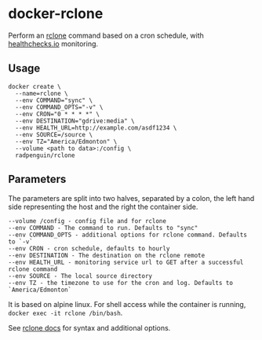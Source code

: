 # docker-rclone

Perform an [rclone](http://rclone.org) command based on a cron schedule, with [healthchecks.io](https://healthchecks.io) monitoring.

## Usage
```
docker create \
  --name=rclone \
  --env COMMAND="sync" \
  --env COMMAND_OPTS="-v" \
  --env CRON="0 * * * *" \
  --env DESTINATION="gdrive:media" \
  --env HEALTH_URL=http://example.com/asdf1234 \
  --env SOURCE=/source \
  --env TZ="America/Edmonton" \
  --volume <path to data>:/config \
  radpenguin/rclone
```

## Parameters
The parameters are split into two halves, separated by a colon, the left hand side representing the host and the right the container side. 
```
--volume /config - config file and for rclone
--env COMMAND - The command to run. Defaults to "sync"
--env COMMAND_OPTS - additional options for rclone command. Defaults to `-v`
--env CRON - cron schedule, defaults to hourly
--env DESTINATION - The destination on the rclone remote
--env HEALTH_URL - monitoring service url to GET after a successful rclone command
--env SOURCE - The local source directory
--env TZ - the timezone to use for the cron and log. Defaults to `America/Edmonton`
```

It is based on alpine linux. For shell access while the container is running, `docker exec -it rclone /bin/bash`.

See [rclone docs](https://rclone.org/commands/) for syntax and additional options.
